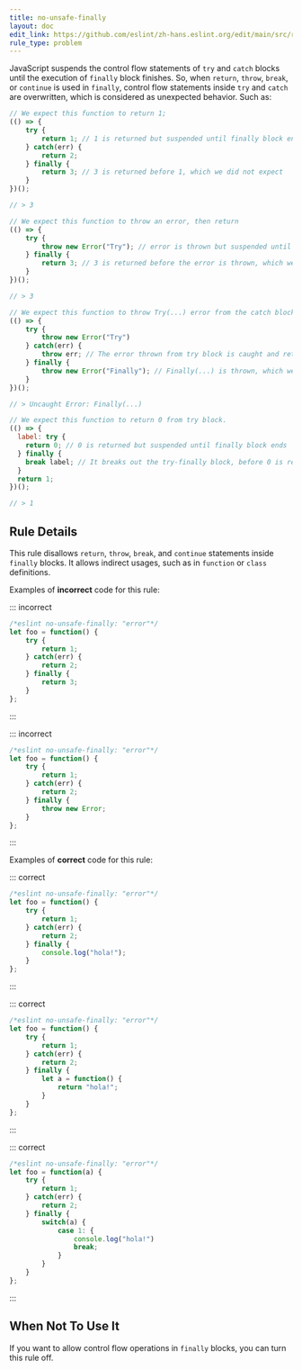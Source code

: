 ```yaml
---
title: no-unsafe-finally
layout: doc
edit_link: https://github.com/eslint/zh-hans.eslint.org/edit/main/src/rules/no-unsafe-finally.md
rule_type: problem
---
```




JavaScript suspends the control flow statements of `try` and `catch` blocks until the execution of `finally` block finishes. So, when `return`, `throw`, `break`, or `continue` is used in `finally`, control flow statements inside `try` and `catch` are overwritten, which is considered as unexpected behavior. Such as:

```js
// We expect this function to return 1;
(() => {
    try {
        return 1; // 1 is returned but suspended until finally block ends
    } catch(err) {
        return 2;
    } finally {
        return 3; // 3 is returned before 1, which we did not expect
    }
})();

// > 3
```

```js
// We expect this function to throw an error, then return
(() => {
    try {
        throw new Error("Try"); // error is thrown but suspended until finally block ends
    } finally {
        return 3; // 3 is returned before the error is thrown, which we did not expect
    }
})();

// > 3
```

```js
// We expect this function to throw Try(...) error from the catch block
(() => {
    try {
        throw new Error("Try")
    } catch(err) {
        throw err; // The error thrown from try block is caught and rethrown
    } finally {
        throw new Error("Finally"); // Finally(...) is thrown, which we did not expect
    }
})();

// > Uncaught Error: Finally(...)
```

```js
// We expect this function to return 0 from try block.
(() => {
  label: try {
    return 0; // 0 is returned but suspended until finally block ends
  } finally {
    break label; // It breaks out the try-finally block, before 0 is returned.
  }
  return 1;
})();

// > 1
```

## Rule Details

This rule disallows `return`, `throw`, `break`, and `continue` statements inside `finally` blocks. It allows indirect usages, such as in `function` or `class` definitions.

Examples of **incorrect** code for this rule:

::: incorrect

```js
/*eslint no-unsafe-finally: "error"*/
let foo = function() {
    try {
        return 1;
    } catch(err) {
        return 2;
    } finally {
        return 3;
    }
};
```

:::

::: incorrect

```js
/*eslint no-unsafe-finally: "error"*/
let foo = function() {
    try {
        return 1;
    } catch(err) {
        return 2;
    } finally {
        throw new Error;
    }
};
```

:::

Examples of **correct** code for this rule:

::: correct

```js
/*eslint no-unsafe-finally: "error"*/
let foo = function() {
    try {
        return 1;
    } catch(err) {
        return 2;
    } finally {
        console.log("hola!");
    }
};
```

:::

::: correct

```js
/*eslint no-unsafe-finally: "error"*/
let foo = function() {
    try {
        return 1;
    } catch(err) {
        return 2;
    } finally {
        let a = function() {
            return "hola!";
        }
    }
};
```

:::

::: correct

```js
/*eslint no-unsafe-finally: "error"*/
let foo = function(a) {
    try {
        return 1;
    } catch(err) {
        return 2;
    } finally {
        switch(a) {
            case 1: {
                console.log("hola!")
                break;
            }
        }
    }
};
```

:::

## When Not To Use It

If you want to allow control flow operations in `finally` blocks, you can turn this rule off.
